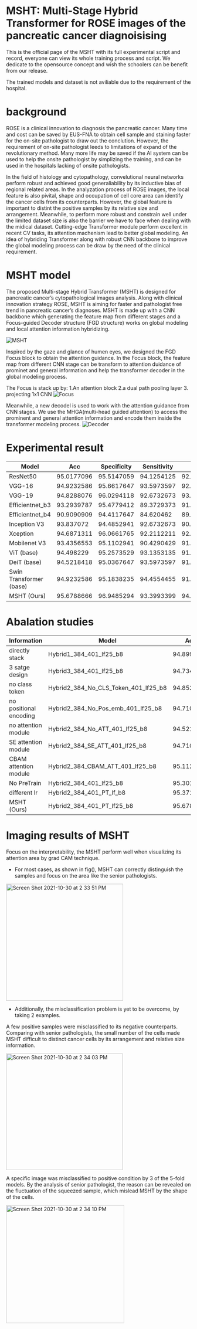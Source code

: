 # MSHT: Multi-Stage Hybrid Transformer for ROSE images of the pancreatic cancer diagnoisising

This is the official page of the MSHT with its full experimental script and record, everyone can view its whole training process and script. We dedicate to the opensource concept and wish the schoolers can be benefit from our release. 

The trained models and dataset is not aviliable due to the requirement of the hospital.


# background

ROSE is a clinical innovation to diagnosis the pancreatic cancer. Many time and cost can be saved by EUS-FNA to obtain cell sample and staining faster for the on-site pathologist to draw out the conclution. However, the requirement of on-site pathologist leeds to limitations of expand of the revolutionary method. Many more life may be saved if the AI system can be used to help the onsite pathologist by simplizing the training, and can be used in the hospitals lacking of onsite pathologists.

In the field of histology and cytopathology, convelutional neural networks perform robust and achieved good generaliability by its inductive bias of regional related areas. In the analyzation process of ROSE images, the local feature is also pivital, shape and occupation of cell core area can identify the cancer cells from its counterparts. However, the global feature is important to distint the positive samples by its relative size and arrangement. Meanwhile, to perform more robust and constrain well under the limited dataset size is also the barrier we have to face when dealing with the midical dataset. Cutting-edge Transformer module perform excellent in recent CV tasks, its attention machenism lead to better global modeling. An idea of hybriding Transformer along with robust CNN backbone to improve the global modeling process can be draw by the need of the clinical requirement.


# MSHT model

The proposed Multi-stage Hybrid Transformer (MSHT) is designed for pancreatic cancer’s cytopathological images analysis. Along with clinical innovation strategy ROSE, MSHT is aiming for faster and pathologist free trend in pancreatic cancer’s diagnoses. MSHT is made up with a CNN backbone which generating the feature map from different stages and a Focus-guided Decoder structure (FGD structure) works on global modeling and local attention information hybridizing.

![MSHT](https://user-images.githubusercontent.com/50575108/139060018-fb06dab1-25bf-462c-9d29-c37eed1e3e02.jpg)


Inspired by the gaze and glance of humen eyes, we designed the FGD Focus block to obtain the attention guidance. In the Focus block, the feature map from different CNN stage can be transform to attention duidance of prominet and general information and help the transformer decoder in the global modeling process.


The Focus is stack up by: 1.An attention block 2.a dual path pooling layer 3. projecting 1x1 CNN 
![Focus](https://user-images.githubusercontent.com/50575108/139060041-0562c141-008a-4af1-aa2c-134dc7a80f59.jpg)


Meanwhile, a new decodel is used to work with the attention guidance from CNN stages. We use the MHGA(multi-head guided attention) to access the prominent and general attention information and encode them inside the transformer modeling process.
![Decoder](https://user-images.githubusercontent.com/50575108/139060071-e34394c1-08a5-40e0-b4a4-9b1032722c64.jpg)

# Experimental result



| Model                   | Acc        | Specificity | Sensitivity | PPV        | NPV        | F1_score   |
| ----------------------- | ---------- | ----------- | ----------- | ---------- | ---------- | ---------- |
| ResNet50                | 95.0177096 | 95.5147059  | 94.1254125  | 92.1702818 | 96.6959145 | 93.1175649 |
| VGG-16                  | 94.9232586 | 95.6617647  | 93.5973597  | 92.4202662 | 96.4380638 | 92.9517884 |
| VGG-19                  | 94.8288076 | 96.0294118  | 92.6732673  | 93.0172654 | 95.9577772 | 92.7757736 |
| Efficientnet_b3         | 93.2939787 | 95.4779412  | 89.3729373  | 91.8015468 | 94.1863486 | 90.5130405 |
| Efficientnet_b4         | 90.9090909 | 94.4117647  | 84.620462   | 89.4313858 | 91.6892225 | 86.9433552 |
| Inception V3            | 93.837072  | 94.4852941  | 92.6732673  | 90.3515408 | 95.8628556 | 91.4941479 |
| Xception                | 94.6871311 | 96.0661765  | 92.2112211  | 92.9104126 | 95.6827139 | 92.5501388 |
| Mobilenet V3            | 93.4356553 | 95.1102941  | 90.4290429  | 91.1976193 | 94.6950621 | 90.7970552 |
| ViT (base)              | 94.498229  | 95.2573529  | 93.1353135  | 91.6291799 | 96.1415203 | 92.3741742 |
| DeiT (base)             | 94.5218418 | 95.0367647  | 93.5973597  | 91.340846  | 96.4118682 | 92.4224823 |
| Swin Transformer (base) | 94.9232586 | 95.1838235  | 94.4554455  | 91.7376454 | 96.8749621 | 93.0308148 |
| MSHT (Ours)             | 95.6788666 | 96.9485294  | 93.3993399  | 94.5449211 | 96.3529107 | 93.9414631 |



# Abalation studies



| Information            | Model                                | Acc        | Specificity | Sensitivity | PPV        | NPV        | F1_score   |
| ---------------------- | ------------------------------------ | ---------- | ----------- | ----------- | ---------- | ---------- | ---------- |
| directly stack         | Hybrid1_384_401_lf25_b8              | 94.8996458 | 95.5882353  | 93.6633663  | 92.2408235 | 96.4483431 | 92.9292015 |
| 3 satge design         | Hybrid3_384_401_lf25_b8              | 94.7343566 | 96.5441176  | 91.4851485  | 93.6616202 | 95.3264167 | 92.5493201 |
| no class token         | Hybrid2_384_No_CLS_Token_401_lf25_b8 | 94.8524203 | 96.25       | 92.3432343  | 93.2412276 | 95.7652112 | 92.7734486 |
| no positional encoding | Hybrid2_384_No_Pos_emb_401_lf25_b8   | 94.7107438 | 96.1029412  | 92.2112211  | 92.9958805 | 95.7084196 | 92.5636149 |
| no attention module    | Hybrid2_384_No_ATT_401_lf25_b8       | 94.5218418 | 95.4411765  | 92.8712871  | 91.9562939 | 96.0234692 | 92.3824865 |
| SE attention module    | Hybrid2_384_SE_ATT_401_lf25_b8       | 94.7107438 | 96.25       | 91.9471947  | 93.2475287 | 95.5635663 | 92.5598981 |
| CBAM attention module  | Hybrid2_384_CBAM_ATT_401_lf25_b8     | 95.1121606 | 95.9558824  | 93.5973597  | 92.8351294 | 96.4240051 | 93.2000018 |
| No PreTrain            | Hybrid2_384_401_lf25_b8              | 95.3010626 | 96.2132353  | 93.6633663  | 93.2804336 | 96.4716772 | 93.4504212 |
| different lr           | Hybrid2_384_401_PT_lf_b8             | 95.3719008 | 96.25       | 93.7953795  | 93.3623954 | 96.5397241 | 93.5582297 |
| MSHT (Ours)            | Hybrid2_384_401_PT_lf25_b8           | 95.6788666 | 96.9485294  | 93.3993399  | 94.5449211 | 96.3529107 | 93.9414631 |



# Imaging results of MSHT

Focus on the interpretability, the MSHT perform well when visualizing its attention area by grad CAM technique.

*  For most cases, as shown in fig(), MSHT can correctly distinguish the samples and focus on the area like the senior pathologists.

<img width="319" alt="Screen Shot 2021-10-30 at 2 33 51 PM" src="https://user-images.githubusercontent.com/50575108/139523230-47bbdf38-7d14-48b6-8dec-7bdd87b03e19.png">

*  Additionally, the misclassification problem is yet to be overcome, by taking 2 examples.

A few positive samples were misclassified to its negative counterparts.  Comparing with senior pathologists, the small number of the cells made MSHT difficult to distinct cancer cells by its arrangement and relative size information. 

<img width="318" alt="Screen Shot 2021-10-30 at 2 34 03 PM" src="https://user-images.githubusercontent.com/50575108/139523238-ead3dd84-8989-4566-9e50-76243d304167.png">

A specific image was misclassified to positive condition by 3 of the 5-fold models. By the analysis of senior pathologist, the reason can be revealed on the fluctuation of the squeezed sample, which mislead MSHT by the shape of the cells.

<img width="322" alt="Screen Shot 2021-10-30 at 2 34 10 PM" src="https://user-images.githubusercontent.com/50575108/139523247-f4b41d45-ac41-4c99-baf7-39439bd35ff2.png">